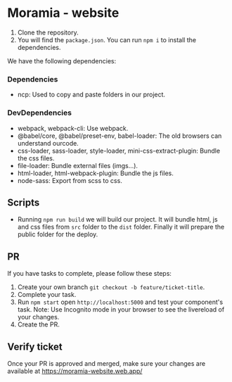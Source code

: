 # Moramia - website

1. Clone the repository.
2. You will find the `package.json`. You can run `npm i` to install the dependencies.

We have the following dependencies:

### Dependencies
* ncp: Used to copy and paste folders in our project.

### DevDependencies
* webpack, webpack-cli: Use webpack.
* @babel/core, @babel/preset-env, babel-loader: The old browsers can understand ourcode.
* css-loader, sass-loader, style-loader, mini-css-extract-plugin: Bundle the css files.
* file-loader: Bundle external files (imgs...).
* html-loader, html-webpack-plugin: Bundle the js files.
* node-sass: Export from scss to css.

## Scripts

* Running `npm run build` we will build our project. It will bundle html, js and css files from `src` folder to the `dist` folder. Finally it will prepare the public folder for the deploy.

## PR

If you have tasks to complete, please follow these steps:

1. Create your own branch `git checkout -b feature/ticket-title`.
2. Complete your task.
3. Run `npm start` open `http://localhost:5000` and test your component's task.
  Note: Use Incognito mode in your browser to see the livereload of your changes.
4. Create the PR.

## Verify ticket

Once your PR is approved and merged, make sure your changes are available at https://moramia-website.web.app/
